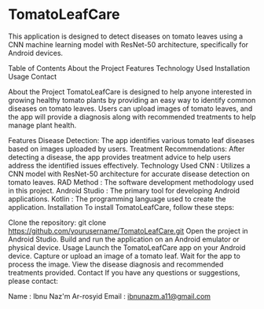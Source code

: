 # TomatoLeafCare
This application is designed to detect diseases on tomato leaves using a CNN machine learning model with ResNet-50 architecture, specifically for Android devices.

Table of Contents
About the Project
Features
Technology Used
Installation
Usage
Contact

About the Project
TomatoLeafCare is designed to help anyone interested in growing healthy tomato plants by providing an easy way to identify common diseases on tomato leaves. Users can upload images of tomato leaves, and the app will provide a diagnosis along with recommended treatments to help manage plant health.

Features
Disease Detection: The app identifies various tomato leaf diseases based on images uploaded by users.
Treatment Recommendations: After detecting a disease, the app provides treatment advice to help users address the identified issues effectively.
Technology Used
CNN : Utilizes a CNN model with ResNet-50 architecture for accurate disease detection on tomato leaves.
RAD Method : The software development methodology used in this project.
Android Studio : The primary tool for developing Android applications.
Kotlin : The programming language used to create the application.
Installation
To install TomatoLeafCare, follow these steps:

Clone the repository: git clone https://github.com/yourusername/TomatoLeafCare.git
Open the project in Android Studio.
Build and run the application on an Android emulator or physical device.
Usage
Launch the TomatoLeafCare app on your Android device.
Capture or upload an image of a tomato leaf.
Wait for the app to process the image.
View the disease diagnosis and recommended treatments provided.
Contact
If you have any questions or suggestions, please contact:

Name : Ibnu Naz'm Ar-rosyid
Email : ibnunazm.a11@gmail.com
